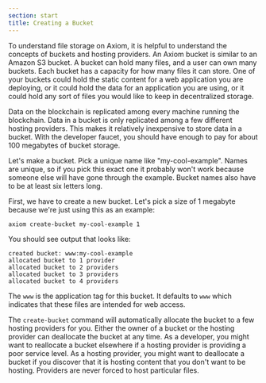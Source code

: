 ```yaml
---
section: start
title: Creating a Bucket
---
```


To understand file storage on Axiom, it is helpful to understand
the concepts of buckets and hosting providers. An Axiom bucket is similar to
an Amazon S3 bucket. A bucket can hold many files, and a user can own
many buckets. Each bucket has a capacity for how many files it can
store. One of your buckets could hold the static content for a web
application you are deploying, or it could hold the data for an
application you are using, or it could hold any sort of files you
would like to keep in decentralized storage.

Data on the blockchain is replicated among every
machine running the blockchain. Data in a bucket is
only replicated among a few different hosting providers. This
makes it relatively inexpensive to store data in a bucket. With the
developer faucet, you should have enough to pay for about 100 megabytes
of bucket storage.

Let's make a bucket. Pick a unique name like
"my-cool-example". Names are unique, so if you pick this exact one it
probably won't work because someone else will have gone through the
example. Bucket names also have to be at least six letters long.

First, we have to create a new bucket. Let's pick a size of 1 megabyte
because we're just using this as an example:

```bash
axiom create-bucket my-cool-example 1
```

You should see output that looks like:

```
created bucket: www:my-cool-example
allocated bucket to 1 provider
allocated bucket to 2 providers
allocated bucket to 3 providers
allocated bucket to 4 providers
```

The `www` is the application tag for this bucket. It defaults to `www`
which indicates that these files are intended for web access.

The `create-bucket` command will automatically allocate the bucket to a
few hosting providers for you. Either the owner of a bucket or the
hosting provider can deallocate the bucket at any time. As a developer, you
might want to reallocate a bucket elsewhere if a hosting provider is providing
a poor service level. As a hosting provider, you might want to
deallocate a bucket if you discover that it is hosting content that
you don't want to be hosting. Providers are never forced to host
particular files.


